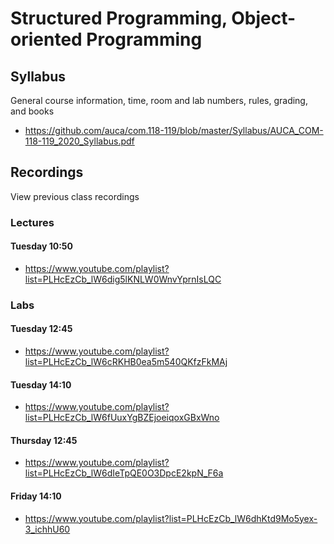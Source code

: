 Structured Programming, Object-oriented Programming
===================================================

## Syllabus

General course information, time, room and lab numbers, rules, grading, and
books

* <https://github.com/auca/com.118-119/blob/master/Syllabus/AUCA_COM-118-119_2020_Syllabus.pdf>

## Recordings

View previous class recordings

### Lectures

#### Tuesday 10:50

* <https://www.youtube.com/playlist?list=PLHcEzCb_lW6dig5lKNLW0WnvYprnIsLQC>

### Labs

#### Tuesday 12:45

* <https://www.youtube.com/playlist?list=PLHcEzCb_lW6cRKHB0ea5m540QKfzFkMAj>

#### Tuesday 14:10

* <https://www.youtube.com/playlist?list=PLHcEzCb_lW6fUuxYgBZEjoeiqoxGBxWno>

#### Thursday 12:45

* <https://www.youtube.com/playlist?list=PLHcEzCb_lW6dIeTpQE0O3DpcE2kpN_F6a>

#### Friday 14:10

* <https://www.youtube.com/playlist?list=PLHcEzCb_lW6dhKtd9Mo5yex-3_ichhU60>
